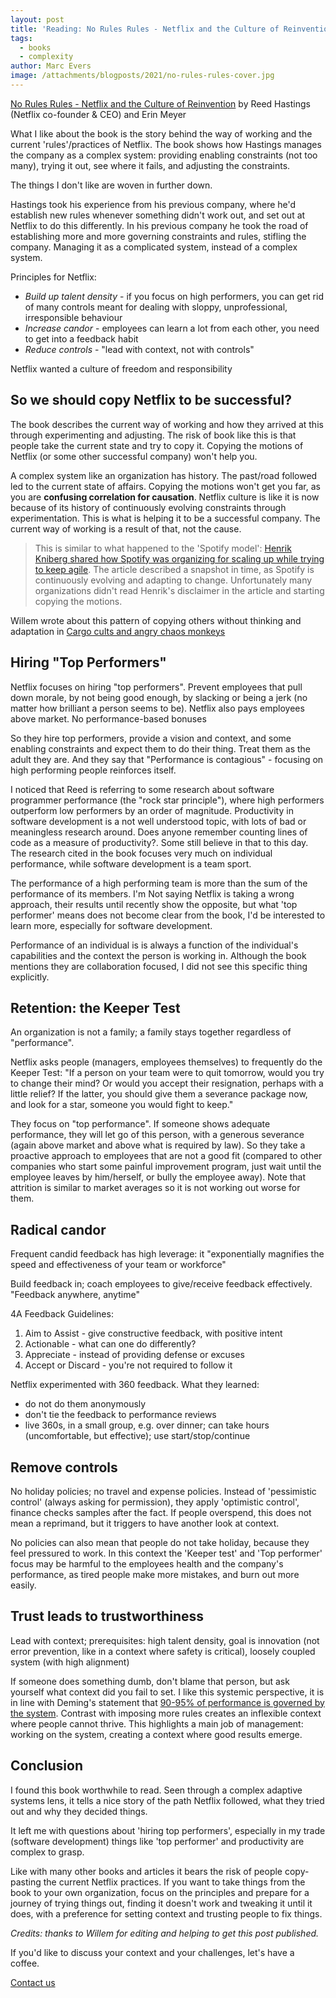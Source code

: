 ```yaml
---
layout: post
title: 'Reading: No Rules Rules - Netflix and the Culture of Reinvention'
tags:
  - books
  - complexity
author: Marc Evers
image: /attachments/blogposts/2021/no-rules-rules-cover.jpg
---
```


[No Rules Rules - Netflix and the Culture of Reinvention](https://www.norulesrules.com/) by Reed Hastings (Netflix co-founder & CEO) and Erin Meyer

What I like about the book is the story behind the way of working and the
current 'rules'/practices of Netflix. The book shows how Hastings manages the
company as a complex system: providing enabling constraints (not too many),
trying it out, see where it fails, and adjusting the constraints.

The things I don't like are woven in further down. 

Hastings took his experience from his previous company, where he'd establish new
rules whenever something didn't work out, and set out at Netflix to do this
differently. In his previous company he took the road of establishing more and
more governing constraints and rules, stifling the company. Managing it as a
complicated system, instead of a complex system.

Principles for Netflix:
- _Build up talent density_ - if you focus on high performers, you can get rid of many controls meant for dealing with sloppy, unprofessional, irresponsible behaviour
- _Increase candor_ - employees can learn a lot from each other, you need to get into a feedback habit
- _Reduce controls_ - "lead with context, not with controls"

Netflix wanted a culture of freedom and responsibility

## So we should copy Netflix to be successful?

The book describes the current way of working and how they arrived at this
through experimenting and adjusting. The risk of book like this is that people
take the current state and try to copy it. Copying the motions of Netflix (or
some other successful company) won't help you. 

A complex system like an organization has history. The past/road followed led to
the current state of affairs. Copying the motions won't get you far, as you are
**confusing correlation for causation**. Netflix culture is like it is now
because of its history of continuously evolving constraints through
experimentation. This is what is helping it to be a successful company. The
current way of working is a result of that, not the cause.

> This is similar to what happened to the 'Spotify model': [Henrik Kniberg
shared how Spotify was organizing for scaling up while trying to keep
agile](https://blog.crisp.se/wp-content/uploads/2012/11/SpotifyScaling.pdf). The
article described a snapshot in time, as Spotify is continuously evolving and
adapting to change. Unfortunately many organizations didn't read Henrik's
disclaimer in the article and starting copying the motions.

Willem wrote about this pattern of copying others without thinking and adaptation in [Cargo cults and angry chaos monkeys](2020-09-07-cargo-cults-and-angry-chaos-monkeys.md)

## Hiring "Top Performers"

Netflix focuses on hiring "top performers". Prevent employees that pull down morale, by not being good enough, by slacking or being a jerk (no matter how brilliant a person seems to be).
Netflix also pays employees above market. No performance-based bonuses

So they hire top performers, provide a vision and context, and some enabling constraints and expect them to do their thing. Treat them as the adult they are. And they say that "Performance is contagious" - focusing on high performing people reinforces itself.

I noticed that Reed is referring to some research about software programmer
performance (the "rock star principle"), where high performers outperform low
performers by an order of magnitude. Productivity in software development is a
not well understood topic, with lots of bad or meaningless research
around. Does anyone remember counting lines of code as a measure of productivity?. Some still believe in that to this day. The research cited in the book focuses very much on individual performance, while software
development is a team sport. 

The performance of a high performing team is more than the sum of the
performance of its members. I'm Not saying Netflix is taking a wrong approach, their
results until recently show the opposite, but what 'top performer' means does not become clear
from the book, I'd be interested to learn more, especially for software
development.

Performance of an individual is is always a function of the
individual's capabilities and the context the person is working in. Although the
book mentions they are collaboration focused, I did not see this specific thing
explicitly.

## Retention: the Keeper Test 

An organization is not a family; a family stays together regardless of
"performance". 

Netflix asks people (managers, employees themselves) to
frequently do the Keeper Test: "If a person on your team were to quit tomorrow,
would you try to change their mind? Or would you accept their resignation,
perhaps with a little relief? If the latter, you should give them a severance
package now, and look for a star, someone you would fight to keep."

They focus on "top performance". If someone shows adequate performance, they
will let go of this person, with a generous severance (again above market and
above what is required by law). So they take a proactive approach to employees
that are not a good fit (compared to other companies who start some painful
improvement program, just wait until the employee leaves by him/herself, or
bully the employee away). Note that attrition is similar to market averages so
it is not working out worse for them.

## Radical candor 

Frequent candid feedback has high leverage: it "exponentially magnifies the
speed and effectiveness of your team or workforce"

Build feedback in; coach employees to give/receive feedback effectively.
"Feedback anywhere, anytime"

4A Feedback Guidelines:
1. Aim to Assist - give constructive feedback, with positive intent
2. Actionable - what can one do differently?
3. Appreciate - instead of providing defense or excuses
4. Accept or Discard - you're not required to follow it

Netflix experimented with 360 feedback. What they learned:
- do not do them anonymously
- don't tie the feedback to performance reviews
- live 360s, in a small group, e.g. over dinner; can take hours (uncomfortable, but effective); use start/stop/continue

## Remove controls

No holiday policies; no travel and expense policies. Instead of 'pessimistic
control' (always asking for permission), they apply 'optimistic control',
finance checks samples after the fact. If people overspend, this does not mean a reprimand, but it triggers to have another look at context. 

No policies can also mean that people do not take holiday, because they feel
pressured to work. In this context the 'Keeper test' and 'Top performer' focus
may be harmful to the employees health and the company's performance, as tired
people make more mistakes, and burn out more easily.

## Trust leads to trustworthiness

Lead with context; prerequisites: high talent density, goal is innovation (not
error prevention, like in a context where safety is critical), loosely coupled
system (with high alignment)

If someone does something dumb, don't blame that person, but ask yourself what
context did you fail to set. I like this systemic perspective, it is in line with Deming's statement that [90-95% of performance is governed by the
system](https://deming.org/dr-deming-called-for-the-elimination-of-the-annual-performance-appraisal/).
Contrast with imposing more rules creates an inflexible context where people
cannot thrive. This highlights a main job of management: working on the system,
creating a context where good results emerge.

## Conclusion

I found this book worthwhile to read. Seen through a complex adaptive systems
lens, it tells a nice story of the path Netflix followed, what they tried out
and why they decided things. 

It left me with questions about 'hiring top performers', especially in my trade
(software development) things like 'top performer' and productivity are complex
to grasp. 

Like with many other books and articles it bears the risk of people copy-pasting
the current Netflix practices. If you want to take things from the book to your
own organization, focus on the principles and prepare for a journey of trying
things out, finding it doesn't work and tweaking it until it does, with a
preference for setting context and trusting people to fix things.

_Credits: thanks to Willem for editing and helping to get this post published._

<aside>
  <p>If you'd like to discuss your context and your challenges, let's have a coffee.
  </p>
  <p><div>
    <a href="/contact">Contact us</a>
  </div></p>
</aside>
